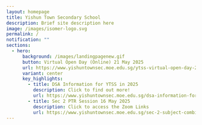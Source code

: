 ```yaml
---
layout: homepage
title: Yishun Town Secondary School
description: Brief site description here
image: /images/isomer-logo.svg
permalink: /
notification: ""
sections:
  - hero:
      background: /images/landingpagenew.gif
      button: Virtual Open Day (Online) 21 May 2025
      url: https://www.yishuntownsec.moe.edu.sg/ytss-virtual-open-day-2025/
      variant: center
      key_highlights:
        - title: DSA Information for YTSS in 2025
          description: Click to find out more!
          url: https://www.yishuntownsec.moe.edu.sg/dsa-information-for-ytss-in-2025/
        - title: Sec 2 PTR Session 16 May 2025
          description: Click to access the Zoom Links
          url: https://www.yishuntownsec.moe.edu.sg/sec-2-subject-combination-briefing-2025/
---
```

